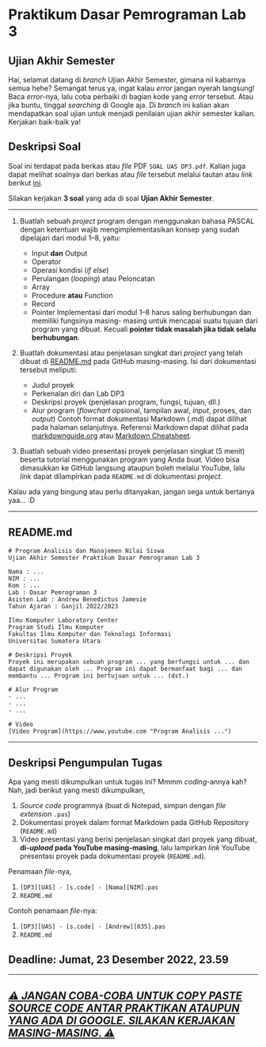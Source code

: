 # Praktikum Dasar Pemrograman Lab 3

## Ujian Akhir Semester

Hai, selamat datang di *branch* Ujian Akhir Semester, gimana nii kabarnya semua hehe? Semangat terus ya, ingat kalau *error* jangan nyerah langsung! Baca *error*-nya, lalu coba perbaiki di bagian kode yang *error* tersebut. Atau jika buntu, tinggal *searching* di Google aja. Di *branch* ini kalian akan mendapatkan soal ujian untuk menjadi penilaian ujian akhir semester kalian. Kerjakan baik-baik ya!

## Deskripsi Soal

Soal ini terdapat pada berkas atau *file* PDF `SOAL UAS DP3.pdf`. Kalian juga dapat melihat soalnya dari berkas atau *file* tersebut melalui tautan atau *link* berikut [ini](/SOAL%20UAS%20DP3.pdf).

Silakan kerjakan **3 soal** yang ada di soal **Ujian Akhir Semester**.

---

1. Buatlah sebuah _project_ program dengan menggunakan bahasa PASCAL dengan ketentuan wajib mengimplementasikan konsep yang sudah dipelajari dari modul 1–8, yaitu:
   - Input **dan** Output
   - Operator
   - Operasi kondisi (_if else_)
   - Perulangan (_looping_) atau Peloncatan
   - Array
   - Procedure **atau** Function
   - Record
   - Pointer
   Implementasi dari modul 1–8 harus saling berhubungan dan memiliki fungsinya masing- masing untuk mencapai suatu tujuan dari program yang dibuat. Kecuali **pointer tidak masalah jika tidak selalu berhubungan**.

2. Buatlah dokumentasi atau penjelasan singkat dari _project_ yang telah dibuat di [README.md](https://docs.github.com/en/repositories/managing-your-repositorys-settings-and-features/customizing-your-repository/about-readmes 'About READMEs - GitHub Docs') pada GitHub masing-masing. Isi dari dokumentasi tersebut meliputi:
   - Judul proyek
   - Perkenalan diri dan Lab DP3
   - Deskripsi proyek (penjelasan program, fungsi, tujuan, dll.)
   - Alur program (_flowchart_ opsional, tampilan awal, _input_, proses, dan _output_)
Contoh format dokumentasi Markdown (.md) dapat dilihat pada halaman selanjutnya. Referensi Markdown dapat dilihat pada [markdownguide.org](https://www.markdownguide.org/cheat-sheet 'Markdown Cheat Sheet | Markdown Guide') atau [Markdown Cheatsheet](https://github.com/adam-p/markdown-here/wiki/Markdown-Cheatsheet 'Markdown Cheatsheet · adam-p/markdown-here Wiki').

3. Buatlah sebuah video presentasi proyek penjelasan singkat (5 menit) beserta tutorial menggunakan program yang Anda buat. Video bisa dimasukkan ke GitHub langsung ataupun boleh melalui YouTube, lalu _link_ dapat dilampirkan pada `README.md` di dokumentasi _project_.

Kalau ada yang bingung atau perlu ditanyakan, jangan sega untuk bertanya yaa... :D

---

## README.md

```
# Program Analisis dan Manajemen Nilai Siswa
Ujian Akhir Semester Praktikum Dasar Pemrograman Lab 3  

Nama : ...  
NIM : ...  
Kom : ...  
Lab : Dasar Pemrograman 3  
Asisten Lab : Andrew Benedictus Jamesie  
Tahun Ajaran : Ganjil 2022/2023  

Ilmu Komputer Laboratory Center  
Program Studi Ilmu Komputer  
Fakultas Ilmu Komputer dan Teknologi Informasi  
Universitas Sumatera Utara  

# Deskripsi Proyek
Proyek ini merupakan sebuah program ... yang berfungsi untuk ... dan dapat digunakan oleh ... Program ini dapat bermanfaat bagi ... dan membantu ... Program ini bertujuan untuk ... (dst.)

# Alur Program
- ...
- ...
- ...

# Video
[Video Program](https://www.youtube.com "Program Analisis ...")
```

---

## Deskripsi Pengumpulan Tugas

Apa yang mesti dikumpulkan untuk tugas ini? Mmmm _coding_-annya kah? Nah, jadi berikut yang mesti dikumpulkan,
1. _Source code_ programnya (buat di Notepad, simpan dengan _file extension_ `.pas`)
2. Dokumentasi proyek dalam format Markdown pada GitHub Repository (`README.md`)
3. Video presentasi yang berisi penjelasan singkat dari proyek yang dibuat, **di-_upload_ pada YouTube masing-masing**, lalu lampirkan _link_ YouTube presentasi proyek pada dokumentasi proyek (`README.md`).

Penamaan _file_-nya,
1. `[DP3][UAS] - [s.code] - [Nama][NIM].pas`
2. `README.md`

Contoh penamaan _file_-nya:
1. `[DP3][UAS] - [s.code] - [Andrew][035].pas`
2. `README.md`

## Deadline: Jumat, 23 Desember 2022, 23.59

---

<h2><ins><b><i>⚠️ JANGAN COBA-COBA UNTUK COPY PASTE SOURCE CODE ANTAR PRAKTIKAN ATAUPUN YANG ADA DI GOOGLE. SILAKAN KERJAKAN MASING-MASING. ⚠️</i></b></ins></h2>
